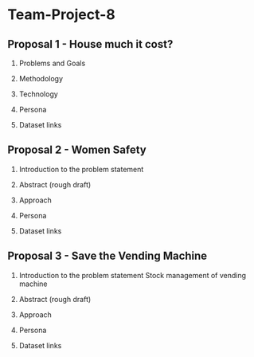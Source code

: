 # Team-Project-8

## Proposal 1 - House much it cost?
1. Problems and Goals

2. Methodology

3. Technology

4. Persona

5. Dataset links



## Proposal 2 - Women Safety
1. Introduction to the problem statement

2. Abstract (rough draft)

3. Approach

4. Persona

5. Dataset links



## Proposal 3 - Save the Vending Machine

1. Introduction to the problem statement
    Stock management of vending machine

2. Abstract (rough draft)

3. Approach

4. Persona

5. Dataset links


